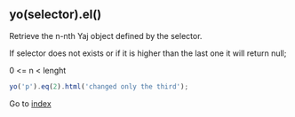 ## yo(selector).el()

Retrieve the n-nth Yaj object defined by the selector. 

If selector does not exists or if it is higher than the last one it will return null;

0 <= n < lenght

```javascript
yo('p').eq(2).html('changed only the third');
```

Go to [index](README.md)